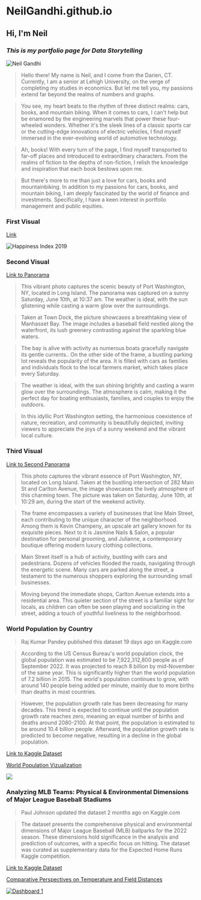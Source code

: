 # NeilGandhi.github.io
## **Hi, I'm Neil**
### _This is my portfolio page for Data Storytelling_
![Neil Gandhi](https://github.com/NeilGandhi31/NeilGandhi.github.io/blob/main/IMG_0518.jpg?raw=true)

> Hello there! My name is Neil, and I come from the Darien, CT. Currently, I am a senior at Lehigh University, on the verge of completing my studies in economics. But let me tell you, my passions extend far beyond the realms of numbers and graphs.

> You see, my heart beats to the rhythm of three distinct realms: cars, books, and mountain biking. When it comes to cars, I can't help but be enamored by the engineering marvels that power these four-wheeled wonders. Whether it's the sleek lines of a classic sports car or the cutting-edge innovations of electric vehicles, I find myself immersed in the ever-evolving world of automotive technology.

> Ah, books! With every turn of the page, I find myself transported to far-off places and introduced to extraordinary characters. From the realms of fiction to the depths of non-fiction, I relish the knowledge and inspiration that each book bestows upon me.

> But there's more to me than just a love for cars, books and mountainbiking. In addition to my passions for cars, books, and mountain biking, I am deeply fascinated by the world of finance and investments. Specifically, I have a keen interest in portfolio management and public equities.

### First Visual 
[Link](https://datawrapper.dwcdn.net/7LSdH/1/)

![Happiness Index 2019](https://github.com/NeilGandhi31/NeilGandhi.github.io/blob/main/7LSdH-happiness-index-for-the-first-30-countries-in-2019.png)

### Second Visual 
[Link to Panorama](https://teliportme.com/view/2117175) 
>This vibrant photo captures the scenic beauty of Port Washington, NY, located in Long Island. The panorama was captured on a sunny Saturday, June 10th, at 10:37 am. The weather is ideal, with the sun glistening while casting a warm glow over the surroundings. 

>Taken at Town Dock, the picture showcases a breathtaking view of Manhasset Bay. The image includes a baseball field nestled along the waterfront, its lush greenery contrasting against the sparkling blue waters.

>The bay is alive with activity as numerous boats gracefully navigate its gentle currents.. On the other side of the frame, a bustling parking lot reveals the popularity of the area. It is filled with cars as families and individuals flock to the local farmers market, which takes place every Saturday.

>The weather is ideal, with the sun shining brightly and casting a warm glow over the surroundings. The atmosphere is calm, making it the perfect day for boating enthusiasts, families, and couples to enjoy the outdoors.

>In this idyllic Port Washington setting, the harmonious coexistence of nature, recreation, and community is beautifully depicted, inviting viewers to appreciate the joys of a sunny weekend and the vibrant local culture.

### Third Visual
[Link to Second Panorama](https://teliportme.com/view/2117171)
>This photo captures the vibrant essence of Port Washington, NY, located on Long Island. Taken at the bustling intersection of 282 Main St and Carlton Avenue, the image showcases the lively atmosphere of this charming town. The picture was taken on Saturday, June 10th, at 10:29 am, during the start of the weekend activity.

>The frame encompasses a variety of businesses that line Main Street, each contributing to the unique character of the neighborhood. Among them is Kevin Champeny, an upscale art gallery known for its exquisite pieces. Next to it is Jasmine Nails & Salon, a popular destination for personal grooming, and Julianne, a contemporary boutique offering modern luxury clothing collections.

>Main Street itself is a hub of activity, bustling with cars and pedestrians. Dozens of vehicles flooded the roads, navigating through the energetic scene. Many cars are parked along the street, a testament to the numerous shoppers exploring the surrounding small businesses.

>Moving beyond the immediate shops, Carlton Avenue extends into a residential area. This quieter section of the street is a familiar sight for locals, as children can often be seen playing and socializing in the street, adding a touch of youthful liveliness to the neighborhood.

### World Population by Country
>Raj Kumar Pandey published this dataset 19 days ago on Kaggle.com

>According to the US Census Bureau's world population clock, the global population was estimated to be 7,922,312,800 people as of September 2022. It was projected to reach 8 billion by mid-November of the same year. This is significantly higher than the world population of 7.2 billion in 2015. The world's population continues to grow, with around 140 people being added per minute, mainly due to more births than deaths in most countries.

>However, the population growth rate has been decreasing for many decades. This trend is expected to continue until the population growth rate reaches zero, meaning an equal number of births and deaths around 2080-2100. At that point, the population is estimated to be around 10.4 billion people. Afterward, the population growth rate is predicted to become negative, resulting in a decline in the global population.

[Link to Kaggle Dataset](https://www.kaggle.com/datasets/rajkumarpandey02/2023-world-population-by-country?resource=download)

[World Population Vizualization](https://public.tableau.com/views/WorldPopulation2_16872799707050/Sheet1?:language=en-US&:display_count=n&:origin=viz_share_link)

<div class='tableauPlaceholder' id='viz1687538173245' style='position: relative'><noscript><a href='#'><img alt=' ' src='https:&#47;&#47;public.tableau.com&#47;static&#47;images&#47;Wo&#47;WorldPercentageWorldPopulationin20232030and2050&#47;Dashboard1&#47;1_rss.png' style='border: none' /></a></noscript><object class='tableauViz' style='display:none;'><param name='host_url' value='https%3A%2F%2Fpublic.tableau.com%2F' /> <param name='embed_code_version' value='3' /> <param name='site_root' value='' /><param name='name' value='WorldPercentageWorldPopulationin20232030and2050&#47;Dashboard1' /><param name='tabs' value='yes' /><param name='toolbar' value='yes' /><param name='static_image' value='https:&#47;&#47;public.tableau.com&#47;static&#47;images&#47;Wo&#47;WorldPercentageWorldPopulationin20232030and2050&#47;Dashboard1&#47;1.png' /> <param name='animate_transition' value='yes' /><param name='display_static_image' value='yes' /><param name='display_spinner' value='yes' /><param name='display_overlay' value='yes' /><param name='display_count' value='yes' / <param name='language' value='en-US' /></object></div> <script type='text/javascript'> var divElement = document.getElementById('viz1687538173245'); var vizElement = divElement.getElementsByTagName('object')[0]; if ( divElement.offsetWidth > 800 ) { vizElement.style.minWidth='1000px';vizElement.style.maxWidth='100%';vizElement.style.minHeight='850px';vizElement.style.maxHeight (divElement.offsetWidth*0.75)+'px';} else if ( divElement.offsetWidth > 500 ) { vizElement.style.minWidth='1000px';vizElement.style.maxWidth='100%';vizElement.style.minHeight='850px';vizElement.style.maxHeight=(divElement.offsetWidth*0.75)+'px';} else { vizElement.style.width='100%';vizElement.style.minHeight='800px';vizElement.style.maxHeight=(divElement.offsetWidth*1.77)+'px';} var scriptElement = document.createElement('script'); scriptElement.src = 'https://public.tableau.com/javascripts/api/viz_v1.js'; vizElement.parentNode.insertBefore(scriptElement, vizElement); </script>

### Analyzing MLB Teams: Physical & Environmental Dimensions of Major League Baseball Stadiums
>Paul Johnson updated the dataset 2 months ago on Kaggle.com 

>The dataset presents the comprehensive physical and environmental dimensions of Major League Baseball (MLB) ballparks for the 2022 season. These dimensions hold significance in the analysis and prediction of outcomes, with a specific focus on hitting. The dataset was curated as supplementary data for the Expected Home Runs Kaggle competition.

[Link to Kaggle Dataset](https://www.kaggle.com/datasets/paulrjohnson/mlb-ballparks)

[Comparative Perspectives on Temperature and Field Distances](https://public.tableau.com/views/ExploringMLBTeams/Sheet1?:language=en-US&:display_count=n&:origin=viz_share_link)

<div class='tableauPlaceholder' id='viz1687527006805' style='position: relative'><noscript><a href='#'><img alt='Dashboard 1 ' src='https:&#47;&#47;public.tableau.com&#47;static&#47;images&#47;ML&#47;MLBComparativeAnalysis&#47;Dashboard1&#47;1_rss.png' style='border: none' /></a></noscript><object class='tableauViz' style='display:none;'><param name='host_url' value='https%3A%2F%2Fpublic.tableau.com%2F' /> <param name='embed_code_version' value='3' /> <param name='site_root' value='' /><param name='name' value='MLBComparativeAnalysis&#47;Dashboard1' /><param name='tabs' value='no' /><param name='toolbar' value='yes' /><param name='static_image' value='https:&#47;&#47;public.tableau.com&#47;static&#47;images&#47;ML&#47;MLBComparativeAnalysis&#47;Dashboard1&#47;1.png' /> <param name='animate_transition' value='yes' /><param name='display_static_image' value='yes' /><param name='display_spinner' value='yes' /><param name='display_overlay' value='yes' /><param name='display_count' value='yes' /><param name='language' value='en-US' /></object></div> <script type='text/javascript'> var divElement = document.getElementById('viz1687527006805'); var vizElement = divElement.getElementsByTagName('object')[0]; if ( divElement.offsetWidth > 800 ) { vizElement.style.width='1000px';vizElement.style.height='827px';} else if ( divElement.offsetWidth > 500 ) { vizElement.style.width='1000px';vizElement.style.height='827px';} else { vizElement.style.width='100%';vizElement.style.height='877px';} var scriptElement = document.createElement('script'); scriptElement.src = 'https://public.tableau.com/javascripts/api/viz_v1.js'; vizElement.parentNode.insertBefore(scriptElement, vizElement); </script>





